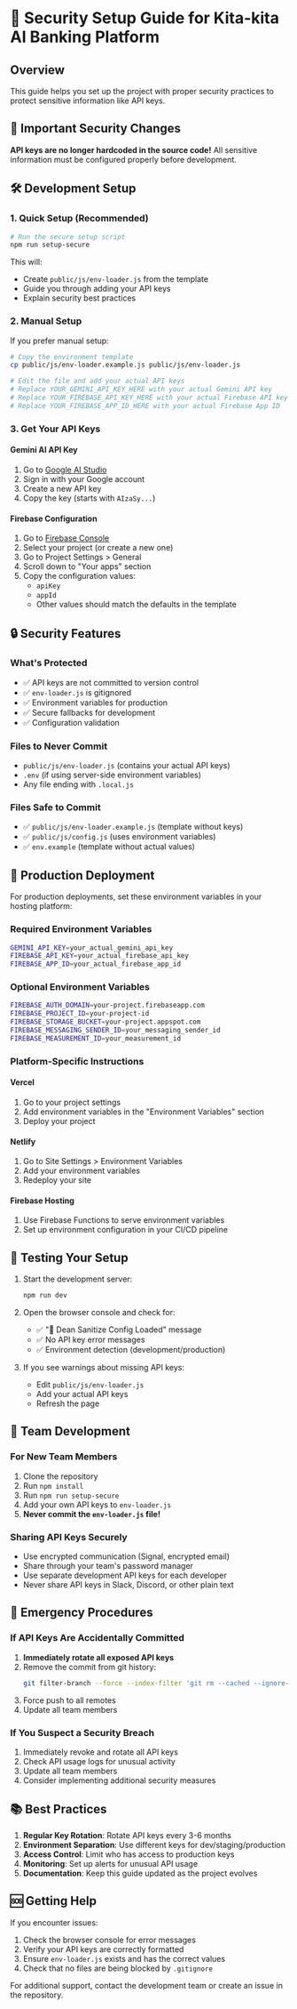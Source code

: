 # 🔐 Security Setup Guide for Kita-kita AI Banking Platform

## Overview

This guide helps you set up the project with proper security practices to protect sensitive information like API keys.

## 🚨 Important Security Changes

**API keys are no longer hardcoded in the source code!** All sensitive information must be configured properly before development.

## 🛠️ Development Setup

### 1. Quick Setup (Recommended)

```bash
# Run the secure setup script
npm run setup-secure
```

This will:

- Create `public/js/env-loader.js` from the template
- Guide you through adding your API keys
- Explain security best practices

### 2. Manual Setup

If you prefer manual setup:

```bash
# Copy the environment template
cp public/js/env-loader.example.js public/js/env-loader.js

# Edit the file and add your actual API keys
# Replace YOUR_GEMINI_API_KEY_HERE with your actual Gemini API key
# Replace YOUR_FIREBASE_API_KEY_HERE with your actual Firebase API key
# Replace YOUR_FIREBASE_APP_ID_HERE with your actual Firebase App ID
```

### 3. Get Your API Keys

#### Gemini AI API Key

1. Go to [Google AI Studio](https://ai.google.dev/)
2. Sign in with your Google account
3. Create a new API key
4. Copy the key (starts with `AIzaSy...`)

#### Firebase Configuration

1. Go to [Firebase Console](https://console.firebase.google.com/)
2. Select your project (or create a new one)
3. Go to Project Settings > General
4. Scroll down to "Your apps" section
5. Copy the configuration values:
   - `apiKey`
   - `appId`
   - Other values should match the defaults in the template

## 🔒 Security Features

### What's Protected

- ✅ API keys are not committed to version control
- ✅ `env-loader.js` is gitignored
- ✅ Environment variables for production
- ✅ Secure fallbacks for development
- ✅ Configuration validation

### Files to Never Commit

- `public/js/env-loader.js` (contains your actual API keys)
- `.env` (if using server-side environment variables)
- Any file ending with `.local.js`

### Files Safe to Commit

- ✅ `public/js/env-loader.example.js` (template without keys)
- ✅ `public/js/config.js` (uses environment variables)
- ✅ `env.example` (template without actual values)

## 🚀 Production Deployment

For production deployments, set these environment variables in your hosting platform:

### Required Environment Variables

```bash
GEMINI_API_KEY=your_actual_gemini_api_key
FIREBASE_API_KEY=your_actual_firebase_api_key
FIREBASE_APP_ID=your_actual_firebase_app_id
```

### Optional Environment Variables

```bash
FIREBASE_AUTH_DOMAIN=your-project.firebaseapp.com
FIREBASE_PROJECT_ID=your-project-id
FIREBASE_STORAGE_BUCKET=your-project.appspot.com
FIREBASE_MESSAGING_SENDER_ID=your_messaging_sender_id
FIREBASE_MEASUREMENT_ID=your_measurement_id
```

### Platform-Specific Instructions

#### Vercel

1. Go to your project settings
2. Add environment variables in the "Environment Variables" section
3. Deploy your project

#### Netlify

1. Go to Site Settings > Environment Variables
2. Add your environment variables
3. Redeploy your site

#### Firebase Hosting

1. Use Firebase Functions to serve environment variables
2. Set up environment configuration in your CI/CD pipeline

## 🧪 Testing Your Setup

1. Start the development server:

   ```bash
   npm run dev
   ```

2. Open the browser console and check for:

   - ✅ "🔧 Dean Sanitize Config Loaded" message
   - ✅ No API key error messages
   - ✅ Environment detection (development/production)

3. If you see warnings about missing API keys:
   - Edit `public/js/env-loader.js`
   - Add your actual API keys
   - Refresh the page

## 🔄 Team Development

### For New Team Members

1. Clone the repository
2. Run `npm install`
3. Run `npm run setup-secure`
4. Add your own API keys to `env-loader.js`
5. **Never commit the `env-loader.js` file!**

### Sharing API Keys Securely

- Use encrypted communication (Signal, encrypted email)
- Share through your team's password manager
- Use separate development API keys for each developer
- Never share API keys in Slack, Discord, or other plain text

## 🚨 Emergency Procedures

### If API Keys Are Accidentally Committed

1. **Immediately rotate all exposed API keys**
2. Remove the commit from git history:
   ```bash
   git filter-branch --force --index-filter 'git rm --cached --ignore-unmatch public/js/env-loader.js' --prune-empty --tag-name-filter cat -- --all
   ```
3. Force push to all remotes
4. Update all team members

### If You Suspect a Security Breach

1. Immediately revoke and rotate all API keys
2. Check API usage logs for unusual activity
3. Update all team members
4. Consider implementing additional security measures

## 📚 Best Practices

1. **Regular Key Rotation**: Rotate API keys every 3-6 months
2. **Environment Separation**: Use different keys for dev/staging/production
3. **Access Control**: Limit who has access to production keys
4. **Monitoring**: Set up alerts for unusual API usage
5. **Documentation**: Keep this guide updated as the project evolves

## 🆘 Getting Help

If you encounter issues:

1. Check the browser console for error messages
2. Verify your API keys are correctly formatted
3. Ensure `env-loader.js` exists and has the correct values
4. Check that no files are being blocked by `.gitignore`

For additional support, contact the development team or create an issue in the repository.
